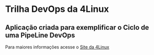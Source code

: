 # Trilha DevOps da 4Linux

<!-- Altere a Flag abaixo com sua URL do seu usuário do Github -->
<!--
![Pipeline Status](https://github.com/Guilheeeerme/DevOpsLab-HelloWorld/actions/workflows/main.yml/badge.svg) 
-->

## Aplicação criada para exemplificar o Ciclo de uma PipeLine DevOps


Para maiores informações acesse o [Site da 4Linux](https://www.4linux.com.br/cursos/devops)
